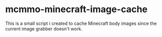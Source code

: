 # mcmmo-minecraft-image-cache
This is a small script i created to cache Minecraft body images since the current image grabber doesn't work.
